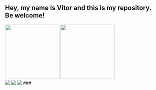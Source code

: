 ## Hey, my name is Vitor and this is my repository. Be welcome! ##
  <img height="180em" src="https://github-readme-stats-eight-theta.vercel.app/api?username=vitormnoel&show_icons=true&theme=dracula&include_all_commits=true&count_private=true"/>
  <img height="180em" src="https://github-readme-stats-eight-theta.vercel.app/api/top-langs/?username=vitormnoel&layout=compact&langs_count=8&theme=dracula"/>
<div>
 
   
  <div>
  <a href = "mailto: vtormnoel@gmail.com"><img src="https://img.shields.io/badge/-Gmail-%23EA4335?style=for-the-badge&logo=gmail&logoColor=white" target="_blank"></a>
  <a href="https://www.linkedin.com/in/vitor-manoel-/" target="_blank"><img src="https://img.shields.io/badge/-LinkedIn-%230077B5?style=for-the-badge&logo=linkedin&logoColor=white" target="_blank"></a>
  <a href="https://instagram.com/vitormnoel" target="_blank"><img src="https://img.shields.io/badge/-Instagram-%23E4405F?style=for-the-badge&logo=instagram&logoColor=white" target="_blank"></a>
  ###
</div>